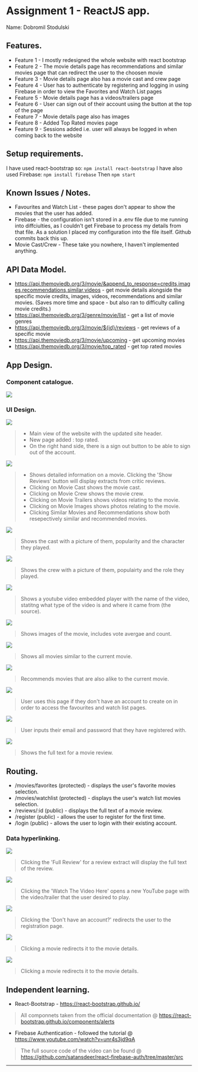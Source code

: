 # Assignment 1 - ReactJS app.

Name: Dobromil Stodulski

## Features.
 
 + Feature 1 - I mostly redesigned the whole website with react bootstrap
 + Feature 2 - The movie details page has recommendations and similar movies page that can redirect the user to the choosen movie 
 + Feature 3 - Movie details page also has a movie cast and crew page
 + Feature 4 - User has to authenticate by registering and logging in using Firebase in order to view the Favorites and Watch List pages
 + Feature 5 - Movie details page has a videos/trailers page
 + Feature 6 - User can sign out of their account using the button at the top of the page
 + Feature 7 - Movie details page also has images
 + Feature 8 - Added Top Rated movies page
 + Feature 9 - Sessions added i.e. user will always be logged in when coming back to the website

## Setup requirements.

I have used react-bootstrap so: ```npm install react-bootstrap```
I have also used Firebase: ```npm install firebase```
Then ```npm start```

## Known Issues / Notes.

+ Favourites and Watch List - these pages don't appear to show the movies that the user has added.
+ Firebase - the configuration isn't stored in a .env file due to me running into diffciulties, as I couldn't get Firebase to process my details from that file. As a solution I placed my configuration into the file itself. Github commits back this up. 
+ Movie Cast/Crew - These take you nowhere, I haven't implemented anything.

## API Data Model.

+ https://api.themoviedb.org/3/movie/&append_to_response=credits,images,recommendations,similar,videos - get movie details alongside the specific movie credits, images, videos, recommendations and similar movies. (Saves more time and space - but also ran to difficulty calling movie credits.)
+ https://api.themoviedb.org/3/genre/movie/list - get a list of movie genres
+ https://api.themoviedb.org/3/movie/${id}/reviews - get reviews of a specific movie
+ https://api.themoviedb.org/3/movie/upcoming - get upcoming movies
+ https://api.themoviedb.org/3/movie/top_rated - get top rated movies

## App Design.

### Component catalogue.

![][stories]

### UI Design.

![][mainView]
> + Main view of the website with the updated site header.
> + New page added : top rated.
> + On the right hand side, there is a sign out button to be able to sign out of the account.

![][movieDetail]
> + Shows detailed information on a movie. Clicking the 'Show Reviews' button will display extracts from critic reviews.
> + Clicking on Movie Cast shows the movie cast.
> + Clicking on Movie Crew shows the movie crew.
> + Clicking on Movie Trailers shows videos relating to the movie.
> + Clicking on Movie Images shows photos relating to the movie.
> + Clicking Similar Movies and Recommendations show both resepectively similar and recommended movies.

![][movieCast]
>Shows the cast with a picture of them, popularity and the character they played.

![][movieCrew]
>Shows the crew with a picture of them, populairty and the role they played.

![][videos]
>Shows a youtube video embedded player with the name of the video, statitng what type of the video is and where it came from (the source).

![][movieImages]
>Shows images of the movie, includes vote avergae and count.

![][similarMovies]
>Shows all movies similar to the current movie.

![][recommendations]
>Recommends movies that are also alike to the current movie.

![][registration]
>User uses this page if they don't have an account to create on in order to access the favourites and watch list pages.

![][loginPage]
>User inputs their email and password that they have registered with.

![][review]
>Shows the full text for a movie review. 

## Routing.

+ /movies/favorites (protected) - displays the user's favorite movies selection.
+ /movies/watchlist (protected) - displays the user's watch list movies selection.
+ /reviews/:id (public) - displays the full text of a movie review.
+ /register (public) - allows the user to register for the first time.
+ /login (public) - allows the user to login with their existing account.

### Data hyperlinking.

![][reviewLink]
>Clicking the 'Full Review' for a review extract will display the full text of the review.

![][movieTrailersBoxed]
>Clicking the 'Watch The Video Here' opens a new YouTube page with the video/trailer that the user desired to play.

![][loginPageBoxed]
>Clicking the 'Don't have an account?' redirects the user to the registration page.

![][similarMoviesBoxed]
>Clicking a movie redirects it to the movie details.

![][recommendationsBoxed]
>Clicking a movie redirects it to the movie details.

## Independent learning.

+ React-Bootstrap - https://react-bootstrap.github.io/
> All componnets taken from the official documentation @ https://react-bootstrap.github.io/components/alerts

+ Firebase Authentication - followed the tutorial @ https://www.youtube.com/watch?v=unr4s3jd9qA
> The full source code of the video can be found @ https://github.com/satansdeer/react-firebase-auth/tree/master/src

---------------------------------

[model]: ./data.jpg
[movieDetail]: ./public/movieDetails.png
[review]: ./public/movieReview.png
[reviewLink]: ./public/review.png
[stories]: ./public/storyBook.png
[movieCast]: ./public/movieCast.png
[movieCrew]: ./public/movieCrew.png
[movieImages]: ./public/movieImages.png
[movieReview]: ./public/movieReview.png
[movieTrailersBoxed]: ./public/movieTrailers.png
[recommendationsBoxed]: ./public/recommendations.png
[recommendations]: ./public/recommendationsNotBoxed.png
[registrationPage]: ./public/registrationPage.png
[similarMoviesBoxed]: ./public/similarMovies.png
[similarMovies]: ./public/similarMoviesNotBoxed.png
[videos]: ./public/videos.png
[loginPageBoxed]: ./public/loginPage.png
[loginPage]: ./public/loginPageNotBoxed.png
[registration]: ./public/registrationPage.png
[mainView]: ./public/mainView.png
